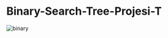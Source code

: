 # Binary-Search-Tree-Projesi-T

![binary](https://user-images.githubusercontent.com/101106492/157031801-61a131c9-cb2a-4e5d-be78-fbddf4812039.png)
